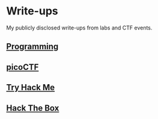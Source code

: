 # Write-ups
My publicly disclosed write-ups from labs and CTF events.

## [Programming](https://github.com/hermh4cks/Write-ups/tree/main/Programing-Examples)

## [picoCTF](https://github.com/hermh4cks/Write-ups/tree/main/picoCTF)

## [Try Hack Me](https://github.com/hermh4cks/Write-ups/tree/main/TryHackMe)

## [Hack The Box](https://github.com/hermh4cks/Write-ups/new/main/Hack-The-Box/)

